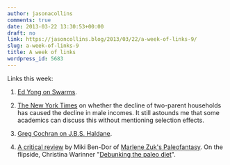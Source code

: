 ```yaml
---
author: jasonacollins
comments: true
date: 2013-03-22 13:30:53+00:00
draft: no
link: https://jasoncollins.blog/2013/03/22/a-week-of-links-9/
slug: a-week-of-links-9
title: A week of links
wordpress_id: 5683
---
```


Links this week:



	
  1. [Ed Yong on Swarms](http://www.wired.com/wiredscience/2013/03/powers-of-swarms/all/).

	
  2. [The New York Times](http://www.nytimes.com/2013/03/21/business/economy/as-men-lose-economic-ground-clues-in-the-family.html) on whether the decline of two-parent households has caused the decline in male incomes. It still astounds me that some academics can discuss this without mentioning selection effects.

	
  3. [Greg Cochran on J.B.S. Haldane](http://westhunt.wordpress.com/2013/03/20/haldane/).

	
  4. [A critical review](http://www.paleostyle.com/?p=2131) by Miki Ben-Dor of [Marlene Zuk's Paleofantasy](https://jasoncollins.blog/2013/06/03/zuks-paleofantasy/). On the flipside, Christina Warinner "[Debunking the paleo diet](http://youtu.be/BMOjVYgYaG8)".


